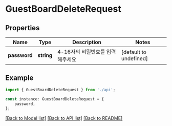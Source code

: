 # GuestBoardDeleteRequest


## Properties

Name | Type | Description | Notes
------------ | ------------- | ------------- | -------------
**password** | **string** | 4-16자의 비밀번호를 입력해주세요 | [default to undefined]

## Example

```typescript
import { GuestBoardDeleteRequest } from './api';

const instance: GuestBoardDeleteRequest = {
    password,
};
```

[[Back to Model list]](../README.md#documentation-for-models) [[Back to API list]](../README.md#documentation-for-api-endpoints) [[Back to README]](../README.md)

